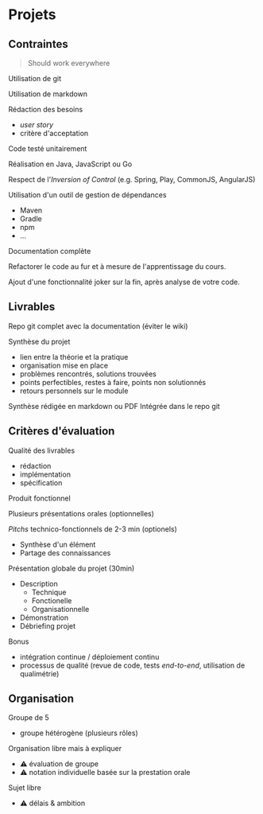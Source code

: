 # Projets


## Contraintes


> Should work everywhere


Utilisation de git


Utilisation de markdown


Rédaction des besoins
* *user story*
* critère d'acceptation


Code testé unitairement


Réalisation en Java, JavaScript ou Go


Respect de l'*Inversion of Control* (e.g. Spring, Play, CommonJS, AngularJS)


Utilisation d'un outil de gestion de dépendances
* Maven
* Gradle
* npm
* ...


Documentation complète


Refactorer le code au fur et à mesure de l'apprentissage du cours.


Ajout d'une fonctionnalité joker sur la fin, après analyse de votre code.


## Livrables


Repo git complet avec la documentation (éviter le wiki)


Synthèse du projet
* lien entre la théorie et la pratique
* organisation mise en place
* problèmes rencontrés, solutions trouvées
* points perfectibles, restes à faire, points non solutionnés
* retours personnels sur le module


Synthèse rédigée en markdown ou PDF
Intégrée dans le repo git


## Critères d'évaluation


Qualité des livrables
* rédaction
* implémentation
* spécification


Produit fonctionnel


Plusieurs présentations orales (optionnelles)


*Pitchs* technico-fonctionnels de 2-3 min (optionels)

* Synthèse d'un élément
* Partage des connaissances


Présentation globale du projet (30min)

* Description
  * Technique
  * Fonctionelle
  * Organisationnelle
* Démonstration
* Débriefing projet


Bonus
* intégration continue / déploiement continu
* processus de qualité (revue de code, tests *end-to-end*, utilisation de qualimétrie)


## Organisation


Groupe de 5

* groupe hétérogène (plusieurs rôles)


Organisation libre mais à expliquer

* ⚠️ évaluation de groupe
* ⚠️ notation individuelle basée sur la prestation orale


Sujet libre

* ⚠️ délais & ambition
